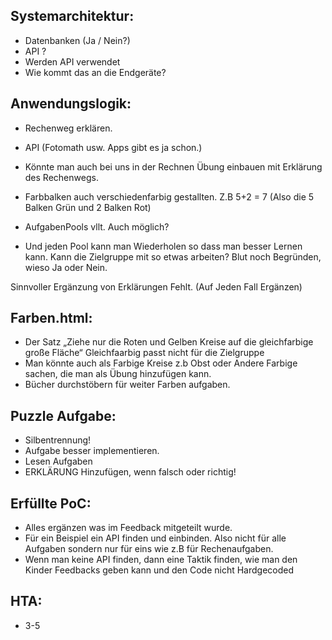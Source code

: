 ## Systemarchitektur:
- Datenbanken (Ja / Nein?)
- API ?
- Werden API verwendet
- Wie kommt das an die Endgeräte?

## Anwendungslogik:
- Rechenweg erklären.
- API (Fotomath usw. Apps gibt es ja schon.)
- Könnte man auch bei uns in der Rechnen Übung einbauen mit Erklärung des Rechenwegs.
- Farbbalken auch verschiedenfarbig gestallten.
 Z.B 5+2 = 7 (Also die 5 Balken Grün und 2 Balken Rot)

- AufgabenPools vllt. Auch möglich?
- Und jeden Pool kann man Wiederholen so dass man besser Lernen kann.
Kann die Zielgruppe mit so etwas arbeiten? Blut noch Begründen, wieso Ja oder Nein.

Sinnvoller Ergänzung von Erklärungen Fehlt. (Auf Jeden Fall Ergänzen)

## Farben.html:
- Der Satz „Ziehe nur die Roten und Gelben Kreise auf die gleichfarbige große Fläche“
Gleichfaarbig passt nicht für die Zielgruppe
- Man könnte auch als Farbige Kreise z.b Obst oder Andere Farbige sachen, die man als Übung hinzufügen kann.
- Bücher durchstöbern für weiter Farben aufgaben.

## Puzzle Aufgabe:
- Silbentrennung!
- Aufgabe besser implementieren. 
- Lesen Aufgaben
- ERKLÄRUNG Hinzufügen, wenn falsch oder richtig!

## Erfüllte PoC:
- Alles ergänzen was im Feedback mitgeteilt wurde.
- Für ein Beispiel ein API finden und einbinden. Also nicht für alle Aufgaben sondern nur für eins wie z.B für Rechenaufgaben.
- Wenn man keine API finden, dann eine Taktik finden, wie man den Kinder Feedbacks geben kann und den Code nicht Hardgecoded 

## HTA:
- 3-5 
